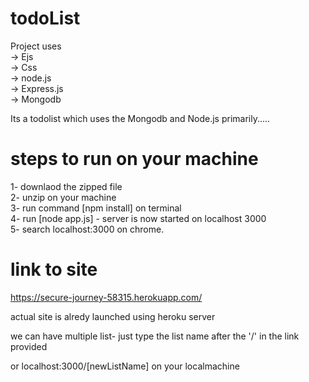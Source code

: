 # todoList
Project uses                   <br/>
->  Ejs                          <br/>
->  Css                          <br/>
->  node.js                        <br/>
->  Express.js                        <br/>
->  Mongodb                          <br/>

Its a todolist which uses the Mongodb and Node.js primarily..... <br/>

# steps to run on your machine
1-  downlaod the zipped file                            <br/>
2-  unzip on your machine                               <br/>
3- run command [npm install] on terminal                    <br/>
4- run [node app.js] - server is now started on localhost 3000     <br/>
5- search localhost:3000 on chrome.                         <br/>

# link to site
https://secure-journey-58315.herokuapp.com/ 

actual site is alredy launched using heroku server      <br/>

we can have multiple list-
just type the list name after the '/' in the link provided

or localhost:3000/[newListName] on your localmachine
